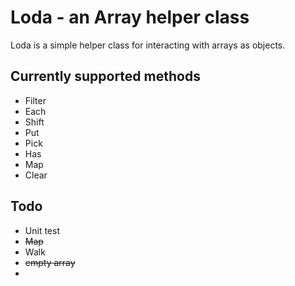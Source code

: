 Loda - an Array helper class
====

Loda is a simple helper class for interacting with arrays as objects.

## Currently supported methods
  
  * Filter
  * Each
  * Shift
  * Put
  * Pick
  * Has
  * Map
  * Clear


## Todo

  * Unit test
  * ~~Map~~
  * Walk
  * ~~empty array~~
  * 
